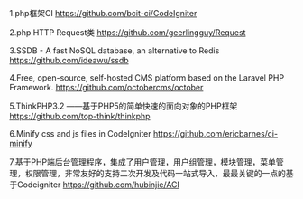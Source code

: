 1.php框架CI
https://github.com/bcit-ci/CodeIgniter

2.php HTTP Request类
https://github.com/geerlingguy/Request

3.SSDB - A fast NoSQL database, an alternative to Redis
https://github.com/ideawu/ssdb

4.Free, open-source, self-hosted CMS platform based on the Laravel PHP Framework.
https://github.com/octobercms/october

5.ThinkPHP3.2 ——基于PHP5的简单快速的面向对象的PHP框架
https://github.com/top-think/thinkphp

6.Minify css and js files in CodeIgniter
https://github.com/ericbarnes/ci-minify

7.基于PHP端后台管理程序，集成了用户管理，用户组管理，模块管理，菜单管理，权限管理，非常友好的支持二次开发及代码一站式导入，最最关键的一点的基于Codeigniter
https://github.com/hubinjie/ACI
